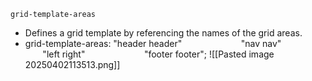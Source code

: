 `grid-template-areas`
- Defines a grid template by referencing the names of the grid areas.
- grid-template-areas: "header header"
                       "nav nav"
                       "left right"
                       "footer footer";
![[Pasted image 20250402113513.png]]
                       